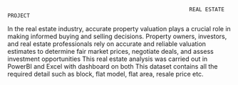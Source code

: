                                                             REAL ESTATE PROJECT
                                                             
In the real estate industry, accurate property valuation plays a crucial role in making informed buying and selling decisions. Property owners, investors, and real estate professionals rely on accurate and reliable valuation estimates to determine fair market prices, negotiate deals, and assess investment opportunities
This real estate analysis was carried out in PowerBI and Excel with dashboard on both
This dataset contains all the required detail such as block, flat model, flat area, resale price etc.
